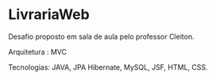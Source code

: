 # LivrariaWeb
Desafio proposto em sala de aula pelo professor Cleiton.

Arquitetura : MVC

Tecnologias:
JAVA, JPA Hibernate, MySQL, JSF, HTML, CSS.
